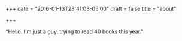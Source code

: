 +++
date = "2016-01-13T23:41:03-05:00"
draft = false
title = "about"

+++

"Hello. I'm just a guy, trying to read 40 books this year."